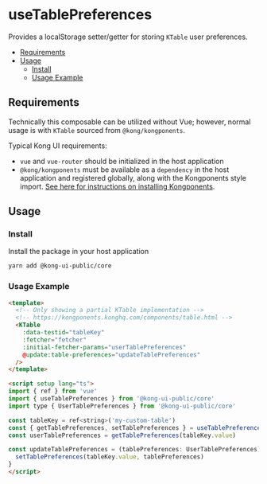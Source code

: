 # useTablePreferences

Provides a localStorage setter/getter for storing `KTable` user preferences.

- [Requirements](#requirements)
- [Usage](#usage)
  - [Install](#install)
  - [Usage Example](#usage-example)

## Requirements

Technically this composable can be utilized without Vue; however, normal usage is with `KTable` sourced from `@kong/kongponents`.

Typical Kong UI requirements:

- `vue` and `vue-router` should be initialized in the host application
- `@kong/kongponents` must be available as a `dependency` in the host application and registered globally, along with the Kongponents style import. [See here for instructions on installing Kongponents](https://kongponents.konghq.com/#globally-install-all-kongponents).

## Usage

### Install

Install the package in your host application

```sh
yarn add @kong-ui-public/core
```

### Usage Example

```html
<template>
  <!-- Only showing a partial KTable implementation -->
  <!-- https://kongponents.konghq.com/components/table.html -->
  <KTable
    :data-testid="tableKey"
    :fetcher="fetcher"
    :initial-fetcher-params="userTablePreferences"
    @update:table-preferences="updateTablePreferences"
  />
</template>

<script setup lang="ts">
import { ref } from 'vue'
import { useTablePreferences } from '@kong-ui-public/core'
import type { UserTablePreferences } from '@kong-ui-public/core'

const tableKey = ref<string>('my-custom-table')
const { getTablePreferences, setTablePreferences } = useTablePreferences()
const userTablePreferences = getTablePreferences(tableKey.value)

const updateTablePreferences = (tablePreferences: UserTablePreferences): void => {
  setTablePreferences(tableKey.value, tablePreferences)
}
</script>
```
